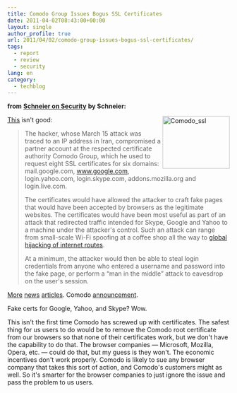 ```yaml
---
title: Comodo Group Issues Bogus SSL Certificates
date: 2011-04-02T08:43:00+00:00
layout: single
author_profile: true
url: 2011/04/02/comodo-group-issues-bogus-ssl-certificates/
tags:
  - report
  - review
  - security
lang: en
category: 
  - techblog
---
```

**from** <a href="http://boelectronic.blogspot.com/www.schneier.com" target="_blank"><strong>Schneier on Security</strong></a> **by Schneier:**

[<img title="Comodo_ssl" border="0" alt="Comodo_ssl" align="right" src="http://lh6.ggpht.com/_vaUVXcmC3OI/TZbataFG2ZI/AAAAAAAADzg/n-Zbjz-v6rA/Comodo_ssl%5B5%5D.jpg?imgmax=800" width="152" height="119" />This](http://www.wired.com/threatlevel/2011/03/comodo-compromise/) isn't good:

> The hacker, whose March 15 attack was traced to an IP address in Iran, compromised a partner account at the respected certificate authority Comodo Group, which he used to request eight SSL certificates for six domains: mail.google.com, www.google.com, login.yahoo.com, login.skype.com, addons.mozilla.org and login.live.com. 
> 
> The certificates would have allowed the attacker to craft fake pages that would have been accepted by browsers as the legitimate websites. The certificates would have been most useful as part of an attack that redirected traffic intended for Skype, Google and Yahoo to a machine under the attacker's control. Such an attack can range from small-scale Wi-Fi spoofing at a coffee shop all the way to [global hijacking of internet routes](http://www.wired.com/threatlevel/2008/08/revealed-the-in/).
> 
> At a minimum, the attacker would then be able to steal login credentials from anyone who entered a username and password into the fake page, or perform a “man in the middle” attack to eavesdrop on the user's session.

[More](http://threatpost.com/en_us/blogs/phony-web-certificates-issued-google-yahoo-skype-others-032311#) [news](http://www.bbc.co.uk/news/technology-12847072) [articles](http://www.zdnet.com/blog/security/microsoft-warns-fraudulent-digital-certificates-issued-for-high-value-websites/8488http://www.zdnet.com/blog/security/microsoft-warns-fraudulent-digital-certificates-issued-for-high-value-websites/8488). Comodo [announcement](https://www.comodo.com/Comodo-Fraud-Incident-2011-03-23.html).

Fake certs for Google, Yahoo, and Skype? Wow.

This isn't the first time Comodo has screwed up with certificates. The safest thing for us users to do would be to remove the Comodo root certificate from our browsers so that none of their certificates work, but we don't have the capability to do that. The browser companies — Microsoft, Mozilla, Opera, etc. — could do that, but my guess is they won't. The economic incentives don't work properly. Comodo is likely to sue any browser company that takes this sort of action, and Comodo's customers might as well. So it's smarter for the browser companies to just ignore the issue and pass the problem to us users.